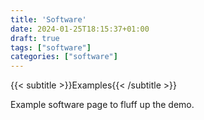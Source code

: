 ```yaml
---
title: 'Software'
date: 2024-01-25T18:15:37+01:00
draft: true
tags: ["software"]
categories: ["software"]
---
```


{{< subtitle >}}Examples{{< /subtitle >}}

Example software page to fluff up the demo.
